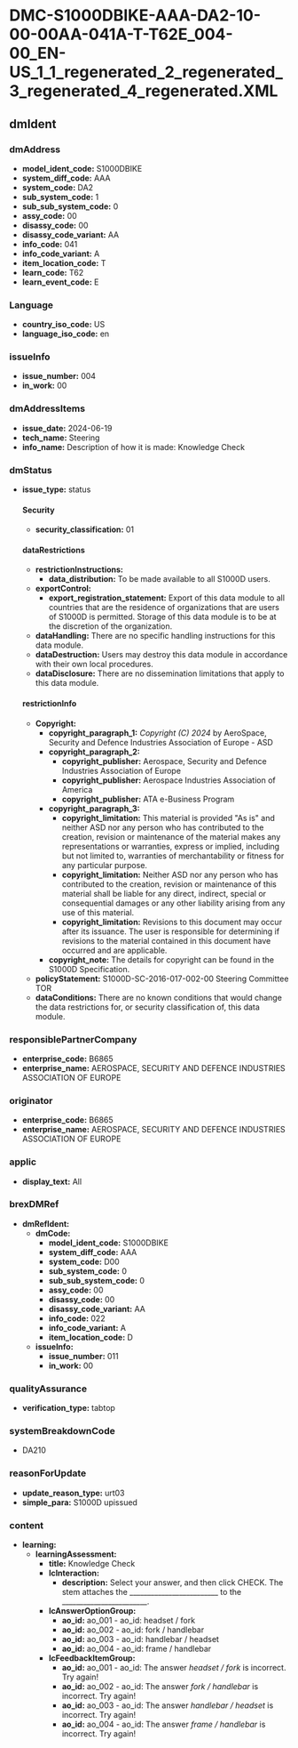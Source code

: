 # DMC-S1000DBIKE-AAA-DA2-10-00-00AA-041A-T-T62E_004-00_EN-US_1_1_regenerated_2_regenerated_3_regenerated_4_regenerated.XML

## dmIdent

### dmAddress

*   **model_ident_code:** S1000DBIKE
*   **system_diff_code:** AAA
*   **system_code:** DA2
*   **sub_system_code:** 1
*   **sub_sub_system_code:** 0
*   **assy_code:** 00
*   **disassy_code:** 00
*   **disassy_code_variant:** AA
*   **info_code:** 041
*   **info_code_variant:** A
*   **item_location_code:** T
*   **learn_code:** T62
*   **learn_event_code:** E

### Language

*   **country_iso_code:** US
*   **language_iso_code:** en

### issueInfo

*   **issue_number:** 004
*   **in_work:** 00

### dmAddressItems

*   **issue_date:** 2024-06-19
*   **tech_name:** Steering
*   **info_name:** Description of how it is made: Knowledge Check

### dmStatus

*   **issue_type:** status

    #### Security

    *   **security_classification:** 01

    #### dataRestrictions

    *   **restrictionInstructions:**
        *   **data_distribution:** To be made available to all S1000D users.
    *   **exportControl:**
        *   **export_registration_statement:** Export of this data module to all countries that are the residence of organizations that are users of S1000D is permitted. Storage of this data module is to be at the discretion of the organization.
    *   **dataHandling:** There are no specific handling instructions for this data module.
    *   **dataDestruction:** Users may destroy this data module in accordance with their own local procedures.
    *   **dataDisclosure:** There are no dissemination limitations that apply to this data module.

    #### restrictionInfo

    *   **Copyright:**
        *   **copyright_paragraph_1:** *Copyright (C) 2024* by AeroSpace, Security and Defence Industries Association of Europe - ASD
        *   **copyright_paragraph_2:**
            *   **copyright_publisher:** Aerospace, Security and Defence Industries Association of Europe
            *   **copyright_publisher:** Aerospace Industries Association of America
            *   **copyright_publisher:** ATA e-Business Program
        *   **copyright_paragraph_3:**
            *   **copyright_limitation:** This material is provided "As is" and neither ASD nor any person who has contributed to the creation, revision or maintenance of the material makes any representations or warranties, express or implied, including but not limited to, warranties of merchantability or fitness for any particular purpose.
            *   **copyright_limitation:** Neither ASD nor any person who has contributed to the creation, revision or maintenance of this material shall be liable for any direct, indirect, special or consequential damages or any other liability arising from any use of this material.
            *   **copyright_limitation:** Revisions to this document may occur after its issuance. The user is responsible for determining if revisions to the material contained in this document have occurred and are applicable.
        *   **copyright_note:** The details for copyright can be found in the S1000D Specification.
    *   **policyStatement:** S1000D-SC-2016-017-002-00 Steering Committee TOR
    *   **dataConditions:** There are no known conditions that would change the data restrictions for, or security classification of, this data module.

### responsiblePartnerCompany

*   **enterprise_code:** B6865
*   **enterprise_name:** AEROSPACE, SECURITY AND DEFENCE INDUSTRIES ASSOCIATION OF EUROPE

### originator

*   **enterprise_code:** B6865
*   **enterprise_name:** AEROSPACE, SECURITY AND DEFENCE INDUSTRIES ASSOCIATION OF EUROPE

### applic

*   **display_text:** All

### brexDMRef

*   **dmRefIdent:**
    *   **dmCode:**
        *   **model_ident_code:** S1000DBIKE
        *   **system_diff_code:** AAA
        *   **system_code:** D00
        *   **sub_system_code:** 0
        *   **sub_sub_system_code:** 0
        *   **assy_code:** 00
        *   **disassy_code:** 00
        *   **disassy_code_variant:** AA
        *   **info_code:** 022
        *   **info_code_variant:** A
        *   **item_location_code:** D
    *   **issueInfo:**
        *   **issue_number:** 011
        *   **in_work:** 00

### qualityAssurance

*   **verification_type:** tabtop

### systemBreakdownCode

*   DA210

### reasonForUpdate

*   **update_reason_type:** urt03
*   **simple_para:** S1000D upissued

### content

*   **learning:**
    *   **learningAssessment:**
        *   **title:** Knowledge Check
        *   **lcInteraction:**
            *   **description:** Select your answer, and then click CHECK. The stem attaches the _________________________ to the ________________________.
        *   **lcAnswerOptionGroup:**
            *   **ao_id:** ao_001 - ao_id: headset / fork
            *   **ao_id:** ao_002 - ao_id: fork / handlebar
            *   **ao_id:** ao_003 - ao_id: handlebar / headset
            *   **ao_id:** ao_004 - ao_id: frame / handlebar
        *   **lcFeedbackItemGroup:**
            *   **ao_id:** ao_001 - ao_id: The answer *headset / fork* is incorrect. Try again!
            *   **ao_id:** ao_002 - ao_id: The answer *fork / handlebar* is incorrect. Try again!
            *   **ao_id:** ao_003 - ao_id: The answer *handlebar / headset* is incorrect. Try again!
            *   **ao_id:** ao_004 - ao_id: The answer *frame / handlebar* is incorrect. Try again!